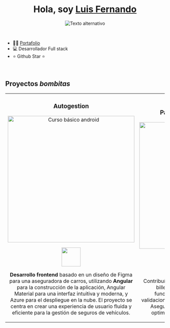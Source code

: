 <div style="text-align: center;">
<h1>Hola, soy <a href="https://luis-fernando-rengifo-ruiz.netlify.app/">Luis Fernando</a> </h1>

![Texto alternativo](https://i.imgur.com/wuWrsFsl.png)

</div>

<br>

- 🧑‍🏫 [Portafolio](https://luis-fernando-rengifo-ruiz.netlify.app/)
- 💻 Desarrollador Full stack
- ⭐ Github Star ⭐
</div>
<br>

## Proyectos _bombitas_

<table>
<tr>
<td width="50%">
<h3 align="center">Autogestion</h3>
<div align="center">
<a href="https://github.com/luisruiz2000/Autogestion-" target="_blank"><img src="https://i.imgur.com/k84NF8M_d.jpg?maxwidth=520&shape=thumb&fidelity=high" width="400" alt="Curso básico android"></a>
<p>
<a href="https://github.com/luisruiz2000/Autogestion-" target="_blank">
<img src="https://cdn.icon-icons.com/icons2/2107/PNG/512/folder_type_github_opened_icon_129960.png" width="60">
</a>
</a>
</p>
<p><strong>Desarrollo frontend</strong> basado en un diseño de Figma para una aseguradora de carros, utilizando <strong> Angular</strong> para la construcción de la aplicación, Angular Material para una interfaz intuitiva y moderna, y Azure para el despliegue en la nube. El proyecto se centra en crear una experiencia de usuario fluida y eficiente para la gestión de seguros de vehículos.</p>
</div>
                                                                                      
</td>

<td width="50%">
               <br>
<h3 align="center">Pagina web (Billertera digital)</h3>
<div align="center">                                       
<a href="https://chimba.ooo/" target="_blank"><img src="https://i.imgur.com/qxH7kwR_d.jpg?maxwidth=520&shape=thumb&fidelity=high" width="400" alt="Curso arquitectura MVVM"></a>
<br>
<p>
<img src="https://cdn.icon-icons.com/icons2/849/PNG/512/browser_globe_internet_icon-icons.com_67284.png" width="60">
</a>
</p>
</p>Contribuí al desarrollo de Chimba Blockchain, una
billetera digital, implementando nuevas
funcionalidades, formularios avanzados, validaciones,
vistas dinámicas y diseño responsivo. Aseguré una
experiencia de usuario fluida y optimizada antes de la
migración a Angular</p>
</div>                                                             
</table>                                                                                 
</div>
<br>

<table>
